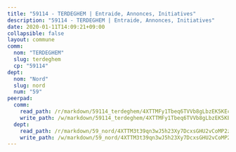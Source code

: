 ```yaml
---
title: "59114 - TERDEGHEM | Entraide, Annonces, Initiatives"
description: "59114 - TERDEGHEM | Entraide, Annonces, Initiatives"
date: 2020-01-11T14:09:21+09:00
collapsible: false
layout: commune
comm:
  nom: "TERDEGHEM"
  slug: terdeghem
  cp: "59114"
dept:
  nom: "Nord"
  slug: nord
  num: "59"
peerpad:
  comm:
    read_path: /r/markdown/59114_terdeghem/4XTTMFy1Tbeq6TVVb8gLbzEK5KEc1jXWQ976phCSUHQBgM9iT
    write_path: /w/markdown/59114_terdeghem/4XTTMFy1Tbeq6TVVb8gLbzEK5KEc1jXWQ976phCSUHQBgM9iT-K3TgTyrqVtSWFbmZc6nHschXLZECxkVFUJ9qhVJevfaSzh5pbn3Abq6pn5YYQmfiGridjgJUKnQhVDyVuhKiKD4pdXKcVwGg9E2VDfCJjPsKWYdFoTTDndtv5nUgVMMqg1bGCcts
  dept:
    read_path: /r/markdown/59_nord/4XTTM3t39qn3wJ5h23Xy7DcxsGHU2vCoMP2z3iS4TUn3TrtdJ
    write_path: /w/markdown/59_nord/4XTTM3t39qn3wJ5h23Xy7DcxsGHU2vCoMP2z3iS4TUn3TrtdJ-K3TgTuZGkuZqXfr6fpmH7pGsMT6ndvZQMyRDze5QBt7XScLWHoBi246kLoDKpTH2Yo4f3AFSSJqGc2ozvNww7qPLqsDjpvahxCbQ6F5znbfjp6kVgaDcTYc9LyhwSfYuCevnvZUQ
---
```


